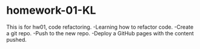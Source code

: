# homework-01-KL
This is for hw01, code refactoring. 
-Learning how to refactor code. 
-Create a git repo.
-Push to the new repo.
-Deploy a GitHub pages with the content pushed.
